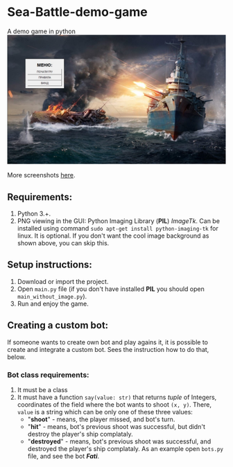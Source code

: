 # Sea-Battle-demo-game
A demo game in python
<img src="https://github.com/AlinaMaistrenko/Sea-Battle-demo-game/blob/main/screenshots/main.jpg">

More screenshots [here](https://github.com/AlinaMaistrenko/Sea-Battle-demo-game/tree/main/screenshots).

## Requirements: 
  1. Python 3.+.
  2. PNG viewing in the GUI: Python Imaging Library (**PIL**) *ImageTk*. 
    Can be installed using command `sudo apt-get install python-imaging-tk` for linux. 
    It is optional. If you don't want the cool image background as shown above, you can skip this.

## Setup instructions:
  1. Download or import the project.
  2. Open `main.py` file (if you don't have installed **PIL** you should open `main_without_image.py`).
  3. Run and enjoy the game.
  
## Creating a custom bot:
  If someone wants to create own bot and play agains it, it is possible to create and integrate a custom bot.
  Sees the instruction how to do that, below.
      
### Bot class requirements:
  1. It must be a class
  2. It must have a function `say(value: str)` that returns *tuple* of Integers, 
  coordinates of the field where the bot wants to shoot `(x, y)`.
  There, `value` is a string which can be only one of these three values:
      * "**shoot**" - means, the player missed, and bot's turn.
      * "**hit**" - means, bot's previous shoot was successful, but didn't destroy the player's ship complataly.
      * "**destroyed**" - means, bot's previous shoot was successful, and destroyed the player's ship complataly.
  As an example open `bots.py` file, and see the bot ***Fati***.
  
  


